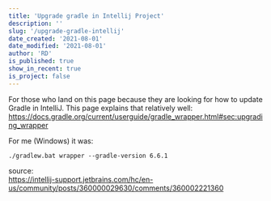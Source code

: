 ```yaml
---
title: 'Upgrade gradle in Intellij Project'
description: ''
slug: '/upgrade-gradle-intellij'
date_created: '2021-08-01'
date_modified: '2021-08-01'
author: 'RD'
is_published: true
show_in_recent: true
is_project: false
---
```


For those who land on this page because they are looking for how to update Gradle in IntelliJ.
This page explains that relatively well:
https://docs.gradle.org/current/userguide/gradle_wrapper.html#sec:upgrading_wrapper

For me (Windows) it was:

```
./gradlew.bat wrapper --gradle-version 6.6.1
```

source:  
https://intellij-support.jetbrains.com/hc/en-us/community/posts/360000029630/comments/360002221360